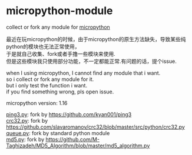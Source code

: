 # micropython-module
collect or fork any module for [micropython](https://github.com/micropython/micropython)

最近在玩micropython的时候，由于micropython的原生方法缺失，导致某些纯python的模块也无法正常使用，  
于是就自己收集、fork或者手撸一些模块来使用.  
但是这些模块我只使用部分功能，不一定都能正常.有问题的话，提个issue.  


when I using micropython, I cannot find any module that i want.  
so i collect or fork any module for it.  
but i only test the function i want.  
if you find something wrong, pls open issue.  
  
micropython version: 1.16  
  
[ping3.py](https://github.com/fuhuo/micropython-module/blob/main/libs/ping3.py): fork by https://github.com/kyan001/ping3  
[crc32.py](https://github.com/fuhuo/micropython-module/blob/main/libs/crc32.py): fork by https://github.com/slavaromanov/crc32/blob/master/src/python/crc32.py  
[queue.py](https://github.com/fuhuo/micropython-module/blob/main/libs/queue.py): fork by standard python module  
[md5.py](https://github.com/fuhuo/micropython-module/blob/main/libs/md5.py): fork by https://github.com/M-Taghizadeh/MD5_Algorithm/blob/master/md5_algorithm.py  